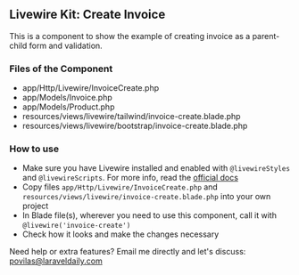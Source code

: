 ## Livewire Kit: Create Invoice

This is a component to show the example of creating invoice as a parent-child form and validation.


### Files of the Component

- app/Http/Livewire/InvoiceCreate.php 
- app/Models/Invoice.php
- app/Models/Product.php
- resources/views/livewire/tailwind/invoice-create.blade.php
- resources/views/livewire/bootstrap/invoice-create.blade.php


### How to use

- Make sure you have Livewire installed and enabled with `@livewireStyles` and `@livewireScripts`. For more info, read the [official docs](https://laravel-livewire.com/docs/2.x/quickstart) 
- Copy files `app/Http/Livewire/InvoiceCreate.php` and `resources/views/livewire/invoice-create.blade.php` into your own project
- In Blade file(s), wherever you need to use this component, call it with `@livewire('invoice-create')`
- Check how it looks and make the changes necessary


Need help or extra features? Email me directly and let's discuss: povilas@laraveldaily.com 
